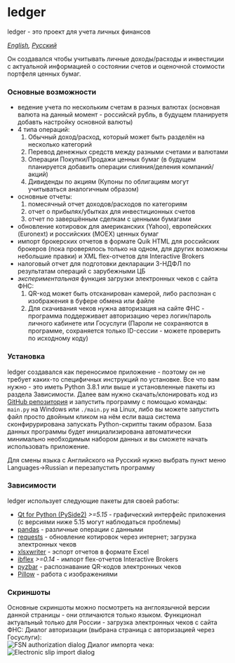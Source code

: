# ledger
ledger - это проект для учета личных финансов

*[English](README.md), [Русский](README.ru.md)*

Он создавался чтобы учитывать личные доходы/расходы и инвестиции с актуальной информацией о состоянии счетов и оценочной стоимости портфеля ценных бумаг.

### Основные возможности
- ведение учета по нескольким счетам в разных валютах (основная валюта на данный момент - российскй рубль, в будущем планируетя добавть настройку основной валюты)
- 4 типа операций: 
    1. Обычный доход/расход, который может быть разделён на несколько категорий
    2. Перевод денежных средств между разными счетами и валютами
    3. Операции Покупки/Продажи ценных бумаг (в будущем планируется добавить операции слияния/деления компаний/акций)
    4. Дивиденды по акциям (Купоны по облигациям могут учитываться аналогичным образом)
- основные отчеты:
    1. помесячный отчет доходов/расходов по категориям
    2. отчет о прибылях/убытках для инвестиционных счетов
    3. отчет по завершённым сделкам с ценными бумагами
- обновление котировок для американских (Yahoo), европейских (Euronext) и российских (MOEX) ценных бумаг 
- импорт брокерских отчетов в формате Quik HTML для российских брокеров (пока проверялось только на одном, для других возможны небольшие правки) и XML flex-отчетов для Interactive Brokers
- налоговый отчет для подготовки декларации 3-НДФЛ по результатам операций с зарубежными ЦБ
- *экспериментальная* функция загрузки электронных чеков с сайта ФНС:
    1. QR-код может быть отсканирован камерой, либо распознан с изображения в буфере обмена или файле
    2. Для скачивания чеков нужна авторизация на сайте ФНС - программа поддерживает авторизацию через логин/пароль личного кабинете или Госуслуги (Пароли не сохраняются в программе, сохраняется только ID-сессии - можете проверить по исходному коду)


### Установка
ledger создавался как переносимое приложение - поэтому он не требует каких-то специфичных инструкций по установке. Все что вам нужно - это иметь Python 3.8.1 или выше и установленные пакеты из раздела Зависимости.
Далее вам нужно скачать/клонировать код из [GitHub репозитория](https://github.com/titov-vv/ledger) и запустить программу с помощью команды: `main.py` на Windows или `./main.py` на Linux, либо вы можете запустить файл просто двойным кликом на нём если ваша система сконфирурирована запускать Python-скрипты таким образом.
База данных программы будет инициализирована автоматически минимально необходимым набором данных и вы сможете начать использовать приложение.

Для смены языка с Английского на Русский нужно выбрать пункт меню Languages->Russian и перезапустить программу

### Зависимости
ledger использует следующие пакеты для своей работы:
* [Qt for Python (PySide2)](https://wiki.qt.io/Qt_for_Python) *>=5.15* - графический интерфейс приложения (с версиями ниже 5.15 могут наблюдаться проблемы)
* [pandas](https://pandas.pydata.org/) - различные операции с данными
* [requests](https://requests.readthedocs.io/) - обновление котировок через интернет; загрузка электронных чеков
* [xlsxwriter](https://xlsxwriter.readthedocs.io/) - эспорт отчетов в формате Excel
* [ibflex](https://github.com/csingley/ibflex) *>=0.14* - импорт flex-отчетов Interactive Brokers
* [pyzbar](https://github.com/NaturalHistoryMuseum/pyzbar/) - распознавание QR-кодов электронных чеков
* [Pillow](https://pillow.readthedocs.io/en/stable/) - работа с изображениями

### Скриншоты
Основные скриншоты можно посмотреть на англоязычной версии данной страницы - они отличаются только языком.
Функционал актуальный только для России - загрузка электронных чеков с сайта ФНС:
Диалог авторизации (выбрана страница с авторизацией через Госуслуги):  
![FSN authorization dialog](https://github.com/titov-vv/ledger/blob/master/screenshots/fns_auth_dialog.png?raw=true)
Диалог импорта чека:  
![Electronic slip import dialog](https://github.com/titov-vv/ledger/blob/master/screenshots/slip_import.png?raw=true) 

